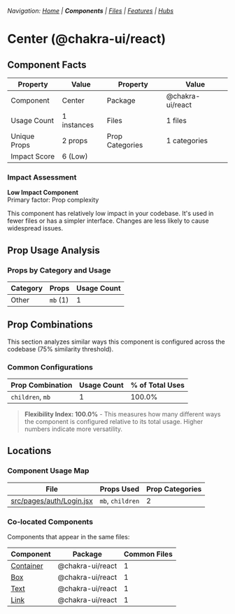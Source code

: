 
*Navigation: [Home](../../index.md) | **Components** | [Files](../../files.md) | [Features](../../features.md) | [Hubs](../../hubs.md)*



# Center (@chakra-ui/react)

## Component Facts

| Property | Value | Property | Value |
|----------|-------|----------|-------|
| Component | Center | Package | @chakra-ui/react |
| Usage Count | 1 instances | Files | 1 files |
| Unique Props | 2 props | Prop Categories | 1 categories |
| Impact Score | 6 (Low) | | |

### Impact Assessment

**Low Impact Component**  
Primary factor: Prop complexity

This component has relatively low impact in your codebase. It&#x27;s used in fewer files or has a simpler interface. Changes are less likely to cause widespread issues.

## Prop Usage Analysis

### Props by Category and Usage

| Category | Props | Usage Count |
|----------|-------|-------------|
| Other | `mb` (1) | 1 |

## Prop Combinations

This section analyzes similar ways this component is configured across the codebase (75% similarity threshold).

### Common Configurations

| Prop Combination | Usage Count | % of Total Uses |
|------------------|-------------|----------------|
| `children`, `mb` | 1 | 100.0% |

> **Flexibility Index: 100.0%** - This measures how many different ways the component is configured relative to its total usage. Higher numbers indicate more versatility.

## Locations

### Component Usage Map

| File | Props Used | Prop Categories |
|------|------------|----------------|
| [src/pages/auth/Login.jsx](https://github.com/star4beam/react-import-analyzer/blob/main/test-project/src/pages/auth/Login.jsx) | `mb`, `children` | 2 |

### Co-located Components
Components that appear in the same files:

| Component | Package | Common Files |
|-----------|---------|--------------|
| [Container](../@chakra-ui_react/Container.md) | @chakra-ui/react | 1 |
| [Box](../@chakra-ui_react/Box.md) | @chakra-ui/react | 1 |
| [Text](../@chakra-ui_react/Text.md) | @chakra-ui/react | 1 |
| [Link](../@chakra-ui_react/Link.md) | @chakra-ui/react | 1 |
